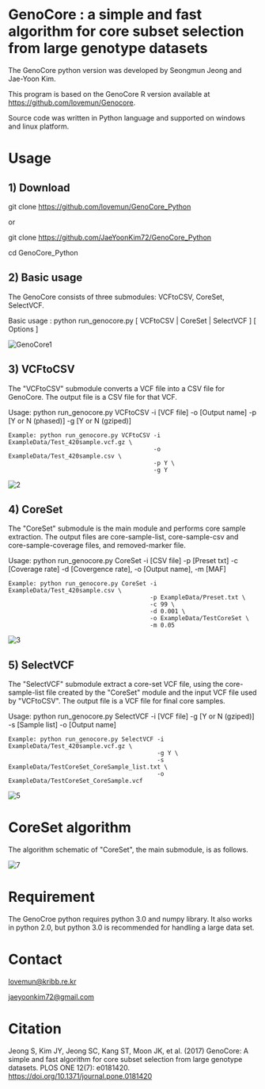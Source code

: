 # GenoCore : a simple and fast algorithm for core subset selection from large genotype datasets

The GenoCore python version was developed by Seongmun Jeong and Jae-Yoon Kim. 

This program is based on the GenoCore R version available at https://github.com/lovemun/Genocore.

Source code was written in Python language and supported on windows and linux platform.



# Usage

## 1) Download

git clone https://github.com/lovemun/GenoCore_Python

or

git clone https://github.com/JaeYoonKim72/GenoCore_Python


cd GenoCore_Python


## 2) Basic usage

The GenoCore consists of three submodules: VCFtoCSV, CoreSet, SelectVCF.

Basic usage : python run_genocore.py [ VCFtoCSV | CoreSet | SelectVCF ]  [ Options ]

![GenoCore1](https://user-images.githubusercontent.com/49300659/63915739-be0aba00-ca71-11e9-95a9-9e132f3c7e0b.png)


## 3) VCFtoCSV
The "VCFtoCSV" submodule converts a VCF file into a CSV file for GenoCore. The output file is a CSV file for that VCF.

Usage: python run_genocore.py VCFtoCSV -i [VCF file] -o [Output name] -p [Y or N (phased)] -g [Y or N (gziped)]

    Example: python run_genocore.py VCFtoCSV -i ExampleData/Test_420sample.vcf.gz \
                                             -o ExampleData/Test_420sample.csv \
                                             -p Y \
                                             -g Y

![2](https://user-images.githubusercontent.com/49300659/63691813-2b88d180-c84b-11e9-9284-3b3cc2bc8197.png)


## 4) CoreSet
The "CoreSet" submodule is the main module and performs core sample extraction. The output files are core-sample-list, core-sample-csv and core-sample-coverage files, and removed-marker file.

Usage: python run_genocore.py CoreSet -i [CSV file] -p [Preset txt] -c [Coverage rate] -d [Covergence rate], -o [Output name], -m [MAF]

    Example: python run_genocore.py CoreSet -i ExampleData/Test_420sample.csv \
                                            -p ExampleData/Preset.txt \
                                            -c 99 \
                                            -d 0.001 \
                                            -o ExampleData/TestCoreSet \
                                            -m 0.05

![3](https://user-images.githubusercontent.com/49300659/63692197-11032800-c84c-11e9-9908-32337abab6e9.png)

## 5) SelectVCF
The "SelectVCF" submodule extract a core-set VCF file, using the core-sample-list file created by the "CoreSet" module and the input VCF file used by "VCFtoCSV". The output file is a VCF file for final core samples.

Usage: python run_genocore.py SelectVCF -i [VCF file] -g [Y or N (gziped)] -s [Sample list] -o [Output name]

    Example: python run_genocore.py SelectVCF -i ExampleData/Test_420sample.vcf.gz \
                                              -g Y \
                                              -s ExampleData/TestCoreSet_CoreSample_list.txt \
                                              -o ExampleData/TestCoreSet_CoreSample.vcf

![5](https://user-images.githubusercontent.com/49300659/63693278-9ee01280-c84e-11e9-80a0-64ebe9b654af.png)


# CoreSet algorithm

The algorithm schematic of "CoreSet", the main submodule, is as follows.

![7](https://user-images.githubusercontent.com/49300659/63694800-3135e580-c852-11e9-89f6-36fad687c100.png)



# Requirement

The GenoCroe python requires python 3.0 and numpy library.
It also works in python 2.0, but python 3.0 is recommended for handling a large data set.


# Contact
lovemun@kribb.re.kr

jaeyoonkim72@gmail.com


# Citation

Jeong S, Kim JY, Jeong SC, Kang ST, Moon JK, et al. (2017) GenoCore: A simple and fast algorithm for core subset selection from large genotype datasets. PLOS ONE 12(7): e0181420. https://doi.org/10.1371/journal.pone.0181420
